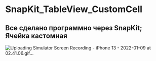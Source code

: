 # SnapKit_TableView_CustomCell
## Все сделано программно через SnapKit; Ячейка кастомная
![Uploading Simulator Screen Recording - iPhone 13 - 2022-01-09 at 02.41.06.gif…]()
